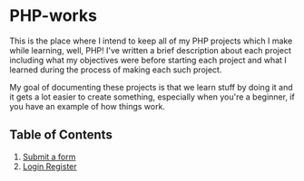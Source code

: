 # PHP-works

This is the place where I intend to keep all of my PHP projects which I make while learning, well, PHP! I've written a brief description about each project including what my objectives were before starting each project and what I learned during the process of making each such project.

My goal of documenting these projects is that we learn stuff by doing it and it gets a lot easier to create something, especially when you're a beginner, if you have an example of how things work.

## Table of Contents

1. [Submit a form](#)
2. [Login Register](loginRegister/README.md)


